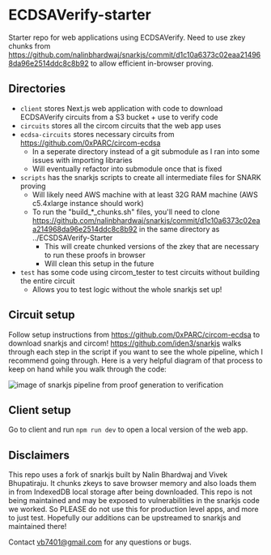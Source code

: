 # ECDSAVerify-starter

Starter repo for web applications using ECDSAVerify. Need to use zkey chunks from https://github.com/nalinbhardwaj/snarkjs/commit/d1c10a6373c02eaa214968da96e2514ddc8c8b92 to allow efficient in-browser proving.

## Directories

- `client` stores Next.js web application with code to download ECDSAVerify circuits from a S3 bucket + use to verify code
- `circuits` stores all the circom circuits that the web app uses
- `ecdsa-circuits` stores necessary circuits from https://github.com/0xPARC/circom-ecdsa
  - In a seperate directory instead of a git submodule as I ran into some issues with importing libraries
  - Will eventually refactor into submodule once that is fixed
- `scripts` has the snarkjs scripts to create all intermediate files for SNARK proving
  - Will likely need AWS machine with at least 32G RAM machine (AWS c5.4xlarge instance should work)
  - To run the "build\_\*\_chunks.sh" files, you'll need to clone https://github.com/nalinbhardwaj/snarkjs/commit/d1c10a6373c02eaa214968da96e2514ddc8c8b92 in the same directory as ../ECSDSAVerify-Starter
    - This will create chunked versions of the zkey that are necessary to run these proofs in browser
    - Will clean this setup in the future
- `test` has some code using circom_tester to test circuits without building the entire circuit
  - Allows you to test logic without the whole snarkjs set up!

## Circuit setup

Follow setup instructions from https://github.com/0xPARC/circom-ecdsa to download snarkjs and circom! https://github.com/iden3/snarkjs walks through each step in the script if you want to see the whole pipeline, which I recommend going through. Here is a very helpful diagram of that process to keep on hand while you walk through the code:

![image of snarkjs pipeline from proof generation to verification](https://fvictorio.notion.site/image/https%3a%2f%2fs3-us-west-2.amazonaws.com%2fsecure.notion-static.com%2f5f267294-acb7-4a7b-b68d-a9ffe3fa1c71%2fdiagram.png?table=block&id=2e2fd7a5-4c9e-429e-8d6b-57caa4b06b68&spaceid=999fcf0b-d32c-46d7-922b-b4a5f30b1f90&width=2000&userid=&cache=v2)

## Client setup

Go to client and run `npm run dev` to open a local version of the web app.

## Disclaimers

This repo uses a fork of snarkjs built by Nalin Bhardwaj and Vivek Bhupatiraju. It chunks zkeys to save browser memory and also loads them in from IndexedDB local storage after being downloaded. This repo is not being maintained and may be exposed to vulnerabilities in the snarkjs code we worked. So PLEASE do not use this for production level apps, and more to just test. Hopefully our additions can be upstreamed to snarkjs and maintained there!

Contact vb7401@gmail.com for any questions or bugs.
